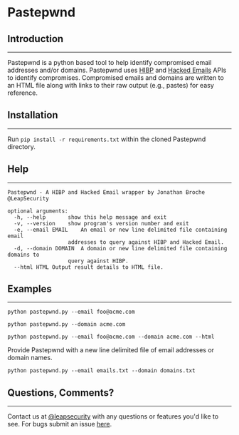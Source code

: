 # Pastepwnd

## Introduction
-----
Pastepwnd is a python based tool to help identify compromised email addresses and/or domains. Pastepwnd uses [HIBP](https://haveibeenpwned.com) and [Hacked Emails](https://hacked-emails.com) APIs to identify compromises. Compromised emails and domains are written to an HTML file along with links to their raw output (e.g., pastes) for easy reference.

## Installation
-----
Run `pip install -r requirements.txt` within the cloned Pastepwnd directory.

## Help
-----

```
Pastepwnd - A HIBP and Hacked Email wrapper by Jonathan Broche @LeapSecurity

optional arguments:
  -h, --help       show this help message and exit
  -v, --version    show program's version number and exit
  -e, --email EMAIL    An email or new line delimited file containing email
                   addresses to query against HIBP and Hacked Email.
  -d, --domain DOMAIN  A domain or new line delimited file containing domains to
                   query against HIBP.
  --html HTML Output result details to HTML file.
```

## Examples
-----

`python pastepwnd.py --email foo@acme.com`

`python pastepwnd.py --domain acme.com`

`python pastepwnd.py --email foo@acme.com --domain acme.com --html`

Provide Pastepwnd with a new line delimited file of email addresses or domain names.

`python pastepwnd.py --email emails.txt --domain domains.txt`

## Questions, Comments?
-----

Contact us at [@leapsecurity](https://twitter.com/leapsecurity) with any questions or features you'd like to see. For bugs submit an issue [here](https://github.com/leapsecurity/Pastepwnd/issues/new).